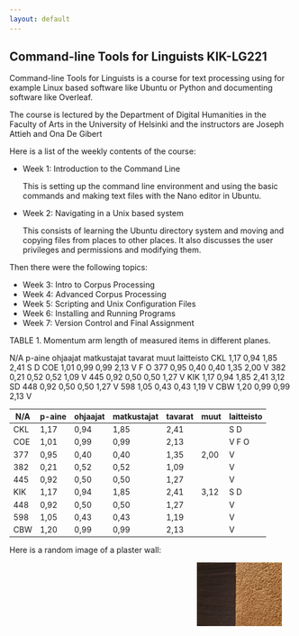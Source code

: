 ```yaml
---
layout: default
---
```


## Command-line Tools for Linguists KIK-LG221

Command-line Tools for Linguists is a course for text processing using for example Linux based software like Ubuntu or Python and documenting software like Overleaf.

The course is lectured by the Department of Digital Humanities in the Faculty of Arts in the University of Helsinki and the instructors are Joseph Attieh and Ona De Gibert

Here is a list of the weekly contents of the course:

* Week 1: Introduction to the Command Line

 	This is setting up the command line environment and using the basic commands and making text files with the Nano editor in Ubuntu.

* Week 2: Navigating in a Unix based system

 	This consists of learning the Ubuntu directory system and moving and copying files from places to other places. It also discusses the user privileges and permissions and modifying them.

Then there were the following topics:

* Week 3: Intro to Corpus Processing
* Week 4: Advanced Corpus Processing
* Week 5: Scripting and Unix Configuration Files
* Week 6: Installing and Running Programs
* Week 7: Version Control and Final Assignment


TABLE 1. Momentum arm length of measured items in different planes.

N/A	p-aine	ohjaajat	matkustajat	tavarat	muut	laitteisto
CKL	1,17	0,94	1,85	2,41		S D
COE	1,01	0,99	0,99	2,13		V F O
377	0,95	0,40	0,40	1,35	2,00	V
382	0,21	0,52	0,52	1,09		V
445	0,92	0,50	0,50	1,27		V
KIK	1,17	0,94	1,85	2,41	3,12	SD
448	0,92	0,50	0,50	1,27		V
598	1,05	0,43	0,43	1,19		V
CBW	1,20	0,99	0,99	2,13		V


|N/A|p-aine|ohjaajat|matkustajat|tavarat| muut |laitteisto|
|---|  --- |  ---   |    ---    |  ---  | ---  |  -----   | 
|CKL| 1,17 |  0,94  |	1,85	| 2,41	|      |    S D   |
|COE| 1,01 |  0,99  |	0,99	| 2,13	|      |   V F O  |
|377| 0,95 |  0,40  |	0,40	| 1,35	| 2,00 |     V    |
|382| 0,21 |  0,52  |	0,52	| 1,09	|      |     V    |
|445| 0,92 |  0,50  |	0,50	| 1,27	|      |     V    |
|KIK| 1,17 |  0,94  |	1,85	| 2,41	| 3,12 |    S D   |
|448| 0,92 |  0,50  |	0,50	| 1,27	|      |     V    |
|598| 1,05 |  0,43  |	0,43	| 1,19	|      |     V    |
|CBW| 1,20 |  0,99  |	0,99	| 2,13	|      |     V    |


Here is a random image of a plaster wall:

<img src="assets/images/plaster_wall.jpg" alt="Photo" hspace="20" width="30%" align="right"/>
